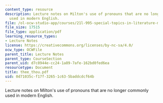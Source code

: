 ```yaml
---
content_type: resource
description: Lecture notes on Milton's use of pronouns that are no longer commonly
  used in modern English.
file: /ol-ocw-studio-app/courses/21l-995-special-topics-in-literature-miltons-paradise-lost-january-iap-2008/0d71035cf17f32651c635baddcdcf64b_thee_thou.pdf
file_size: 17515
file_type: application/pdf
learning_resource_types:
- Lecture Notes
license: https://creativecommons.org/licenses/by-nc-sa/4.0/
ocw_type: OCWFile
parent_title: Lecture Notes
parent_type: CourseSection
parent_uid: d7c8944e-cc24-1a89-7afe-162bd0fed6ea
resourcetype: Document
title: thee_thou.pdf
uid: 0d71035c-f17f-3265-1c63-5baddcdcf64b
---
```

Lecture notes on Milton's use of pronouns that are no longer commonly used in modern English.